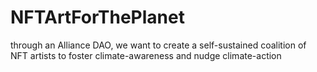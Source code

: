 # NFTArtForThePlanet
through an Alliance DAO, we want to create a self-sustained coalition of NFT artists to foster climate-awareness and nudge climate-action
